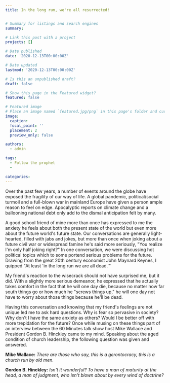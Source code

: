 ```yaml
---
title: In the long run, we're all resurrected!


# Summary for listings and search engines
summary: 

# Link this post with a project
projects: []

# Date published
date: '2020-12-13T00:00:00Z'

# Date updated
lastmod: '2020-12-13T00:00:00Z'

# Is this an unpublished draft?
draft: false

# Show this page in the Featured widget?
featured: false

# Featured image
# Place an image named `featured.jpg/png` in this page's folder and customize its options here.
image:
  caption: 
  focal_point: ''
  placement: 2
  preview_only: false

authors:
  - admin

tags:
  - Follow the prophet
  - 

categories:
---
```


Over the past few years, a number of events around the globe have exposed the fragility of our way of life. A global pandemic, political/social turmoil and a full-blown war in mainland Europe have given a person ample reason to feel on edge. Apocalyptic reports on climate change and a ballooning national debt only add to the dismal anticipation felt by many. 

A good school friend of mine more than once has expressed to me the anxiety he feels about both the present state of the world but even more about the future world's future state. Our conversations are generally light-hearted, filled with jabs and jokes, but more than once when joking about a future civil war or widespread famine he's said more seriously, "You realize I'm only half joking right?" In one conversation, we were discussing hot political topics which to some portend serious problems for the future. Drawing from the great 20th century economist John Maynard Keynes, I quipped "At least 'in the long run we are all dead.'" 

My friend's reaction to the wisecrack should not have surprised me, but it did. With a slightly more serious demeanor, he expressed that he actually takes comfort in the fact that he will one day die, because no matter how far south things go or how much he "screws things up," he will one day not have to worry about those things because he'll be dead.  

Having this conversation and knowing that my friend's feelings are not unique led me to ask hard questions. Why is fear so pervasive in society? Why don't I have the same anxiety as others? Would I be better off with more trepidation for the future? Once while musing on these things part of an interview between the 60 Minutes talk show host Mike Wallace and President Gordon B. Hinckley came to my mind. Speaking about the aged condition of church leadership, the following question was given and answered.

**Mike Wallace:** *There are those who say, this is a gerontocracy, this is a church run by old men.*

**Gordon B. Hinckley:** *Isn't it wonderful? To have a man of maturity at the head, a man of judgment, who isn't blown about by every wind of doctrine?*

